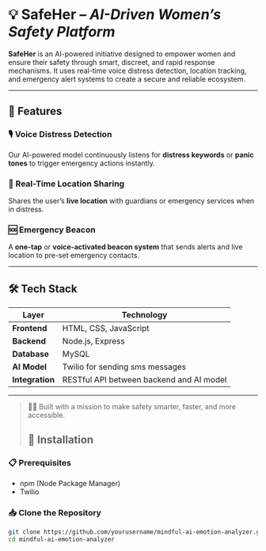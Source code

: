 # 💡 SafeHer – *AI-Driven Women’s Safety Platform*

**SafeHer** is an AI-powered initiative designed to empower women and ensure their safety through smart, discreet, and rapid response mechanisms. It uses real-time voice distress detection, location tracking, and emergency alert systems to create a secure and reliable ecosystem.

---

## 🚀 Features

### 🎙️ Voice Distress Detection  
Our AI-powered model continuously listens for **distress keywords** or **panic tones** to trigger emergency actions instantly.

### 📍 Real-Time Location Sharing  
Shares the user’s **live location** with guardians or emergency services when in distress.

### 🆘 Emergency Beacon  
A **one-tap** or **voice-activated beacon system** that sends alerts and live location to pre-set emergency contacts.


---

## 🛠️ Tech Stack

| Layer        | Technology                                      |
| ------------ | ----------------------------------------------- |
| **Frontend** | HTML, CSS, JavaScript                           |
| **Backend**  | Node.js, Express                                |
| **Database** | MySQL                                           |
| **AI Model** | Twilio for sending sms messages
| **Integration** | RESTful API between backend and AI model     |

---

> 👩‍💻 Built with a mission to make safety smarter, faster, and more accessible.
>
> ## 🔧 Installation

### 📋 Prerequisites

- npm (Node Package Manager)
- Twilio 

### 📥 Clone the Repository

```bash
git clone https://github.com/yourusername/mindful-ai-emotion-analyzer.git
cd mindful-ai-emotion-analyzer

